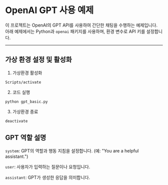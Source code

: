 # OpenAI GPT 사용 예제

이 프로젝트는 OpenAI의 GPT API를 사용하여 간단한 채팅을 수행하는 예제입니다.  
아래 예제에서는 Python과 `openai` 패키지를 사용하며, 환경 변수로 API 키를 설정합니다.

---

## 가상 환경 설정 및 활성화

1. 가상환경 활성화

```
Scripts/activate
```

2. 코드 실행

```
python gpt_basic.py
```

3. 가상환경 종료

```
deactivate
```

## GPT 역할 설명

`system`: GPT의 역할과 행동 지침을 설정합니다. (예: "You are a helpful assistant.")

`user`: 사용자가 입력하는 질문이나 요청입니다.

`assistant`: GPT가 생성한 응답을 의미합니다.

